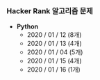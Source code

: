 ### Hacker Rank 알고리즘 문제

- **Python**
  - 2020 / 01 / 12 (8개)
  - 2020 / 01 / 13 (4개)
  - 2020 / 01 / 04 (5개)
  - 2020 / 01 / 15 (4개)
  - 2020 / 01 / 16 (1개)
